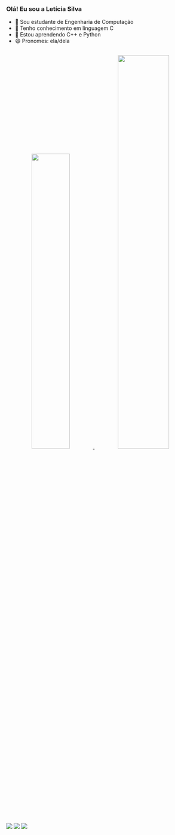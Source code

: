 ### Olá! Eu sou a Letícia Silva

- 🔭 Sou estudante de Engenharia de Computação
- 📖 Tenho conhecimento em linguagem C
- 🌱 Estou aprendendo C++ e Python
- 😄 Pronomes: ela/dela
##
<div align="center">
  <a href="https://github.com/Letolsilva">
  <img width="45%" src="https://github-readme-stats.vercel.app/api?username=Letolsilva&show_icons=true&theme=synthwave&include_all_commits=true&count_private=true"/>
  <img width="52%" src="https://github-readme-stats.vercel.app/api/top-langs/?username=Letolsilva&layout=compact&langs_count=7&theme=synthwave"/>  
</div>

##

<div>

  <a href="https://instagram.com/letolsilva" target="_blank"><img src="https://img.shields.io/badge/-Instagram-%23E4405F?style=for-the-badge&logo=instagram&logoColor=white" target="_blank"></a>
  <a href = "mailto:letolsilva22@gmail.com"><img src="https://img.shields.io/badge/Gmail-D14836?style=for-the-badge&logo=gmail&logoColor=white" target="_blank"></a>
  <a href="https://www.linkedin.com/in/letolsilva" target="_blank"><img src="https://img.shields.io/badge/-LinkedIn-%230077B5?style=for-the-badge&logo=linkedin&logoColor=white" target="_blank"></a> 
</div>





